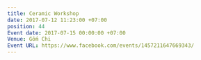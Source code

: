 ```yaml
---
title: Ceramic Workshop
date: 2017-07-12 11:23:00 +07:00
position: 44
Event date: 2017-07-15 00:00:00 +07:00
Venue: Gốm Chi
Event URL: https://www.facebook.com/events/1457211647669343/
---
```



